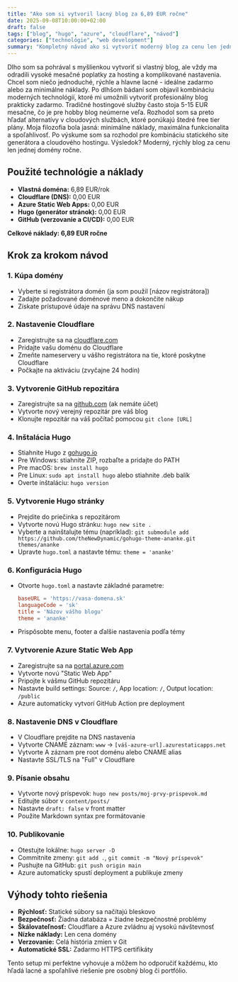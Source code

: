```yaml
---
title: "Ako som si vytvoril lacný blog za 6,89 EUR ročne"
date: 2025-09-08T10:00:00+02:00
draft: false
tags: ["blog", "hugo", "azure", "cloudflare", "návod"]
categories: ["technológie", "web development"]
summary: "Kompletný návod ako si vytvoriť moderný blog za cenu len jednej domény ročne pomocou Hugo, Azure Static Web Apps a Cloudflare."
---
```

<p style="text-align:block;">Dlho som sa pohrával s myšlienkou vytvoriť si vlastný blog, ale 
vždy ma odradili vysoké mesačné poplatky za hosting a komplikované nastavenia.
 Chcel som niečo jednoduché, rýchle a hlavne lacné - ideálne zadarmo alebo za 
 minimálne náklady. Po dlhšom bádaní som objavil kombináciu moderných technológií, 
 ktoré mi umožnili vytvoriť profesionálny blog prakticky zadarmo. Tradičné hostingové
  služby často stoja 5-15 EUR mesačne, čo je pre hobby blog neúmerne veľa. 
  Rozhodol som sa preto hľadať alternatívy v cloudových službách, ktoré ponúkajú štedré free
   tier plány. Moja filozofia bola jasná: minimálne náklady, maximálna funkcionalita a spoľahlivosť.
    Po výskume som sa rozhodol pre kombináciu statického site generátora a cloudového hostingu.
     Výsledok? Moderný, rýchly blog za cenu len jednej domény ročne.</p>


## Použité technológie a náklady

* **Vlastná doména:** 6,89 EUR/rok
* **Cloudflare (DNS):** 0,00 EUR
* **Azure Static Web Apps:** 0,00 EUR  
* **Hugo (generátor stránok):** 0,00 EUR
* **GitHub (verzovanie a CI/CD):** 0,00 EUR

**Celkové náklady: 6,89 EUR ročne**

## Krok za krokom návod

### 1. Kúpa domény
- Vyberte si registrátora domén (ja som použil [názov registrátora])
- Zadajte požadované doménové meno a dokončite nákup
- Získate prístupové údaje na správu DNS nastavení

### 2. Nastavenie Cloudflare
- Zaregistrujte sa na [cloudflare.com](https://cloudflare.com)
- Pridajte vašu doménu do Cloudflare
- Zmeňte nameservery u vášho registrátora na tie, ktoré poskytne Cloudflare
- Počkajte na aktiváciu (zvyčajne 24 hodín)

### 3. Vytvorenie GitHub repozitára
- Zaregistrujte sa na [github.com](https://github.com) (ak nemáte účet)
- Vytvorte nový verejný repozitár pre váš blog
- Klonujte repozitár na váš počítač pomocou `git clone [URL]`

### 4. Inštalácia Hugo
- Stiahnite Hugo z [gohugo.io](https://gohugo.io/installation/)
- Pre Windows: stiahnite ZIP, rozbaľte a pridajte do PATH
- Pre macOS: `brew install hugo`
- Pre Linux: `sudo apt install hugo` alebo stiahnite .deb balík
- Overte inštaláciu: `hugo version`

### 5. Vytvorenie Hugo stránky
- Prejdite do priečinka s repozitárom
- Vytvorte novú Hugo stránku: `hugo new site .`
- Vyberte a nainštalujte tému (napríklad): `git submodule add https://github.com/theNewDynamic/gohugo-theme-ananke.git themes/ananke`
- Upravte `hugo.toml` a nastavte tému: `theme = 'ananke'`

### 6. Konfigurácia Hugo
- Otvorte `hugo.toml` a nastavte základné parametre:
  ```toml
  baseURL = 'https://vasa-domena.sk'
  languageCode = 'sk'
  title = 'Názov vášho blogu'
  theme = 'ananke'
  ```
- Prispôsobte menu, footer a ďalšie nastavenia podľa témy

### 7. Vytvorenie Azure Static Web App
- Zaregistrujte sa na [portal.azure.com](https://portal.azure.com)
- Vytvorte novú "Static Web App"
- Pripojte k vášmu GitHub repozitáru
- Nastavte build settings: Source: `/`, App location: `/`, Output location: `/public`
- Azure automaticky vytvorí GitHub Action pre deployment

### 8. Nastavenie DNS v Cloudflare
- V Cloudflare prejdite na DNS nastavenia
- Vytvorte CNAME záznam: `www` → `[váš-azure-url].azurestaticapps.net`
- Vytvorte A záznam pre root doménu alebo CNAME alias
- Nastavte SSL/TLS na "Full" v Cloudflare

### 9. Písanie obsahu
- Vytvorte nový príspevok: `hugo new posts/moj-prvy-prispevok.md`
- Editujte súbor v `content/posts/`
- Nastavte `draft: false` v front matter
- Použite Markdown syntax pre formátovanie

### 10. Publikovanie
- Otestujte lokálne: `hugo server -D`
- Commitnite zmeny: `git add .`, `git commit -m "Nový príspevok"`
- Pushujte na GitHub: `git push origin main`
- Azure automaticky spustí deployment a publikuje zmeny

## Výhody tohto riešenia

- **Rýchlosť:** Statické súbory sa načítajú bleskovo
- **Bezpečnosť:** Žiadna databáza = žiadne bezpečnostné problémy
- **Škálovateľnosť:** Cloudflare a Azure zvládnu aj vysokú návštevnosť
- **Nízke náklady:** Len cena domény
- **Verzovanie:** Celá história zmien v Git
- **Automatické SSL:** Zadarmo HTTPS certifikáty

Tento setup mi perfektne vyhovuje a môžem ho odporučiť každému, kto hľadá lacné a spoľahlivé riešenie pre osobný blog či portfólio.